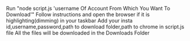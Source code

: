 Run "node script.js 'username Of Account From Which You Want To Download'"
Follow instructions and open the browser if it is highlighting(dimming) in your taskbar
Add your insta id,username,password,path to download folder,path to chrome in script.js file
All the files will be downloaded in the Downloads Folder